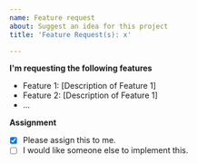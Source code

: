 ```yaml
---
name: Feature request
about: Suggest an idea for this project
title: 'Feature Request(s): x'

---
```


**I'm requesting the following features**
- Feature 1: [Description of Feature 1]
- Feature 2: [Description of Feature 1]
- ...

**Assignment**
- [x] Please assign this to me.
- [ ] I would like someone else to implement this.
